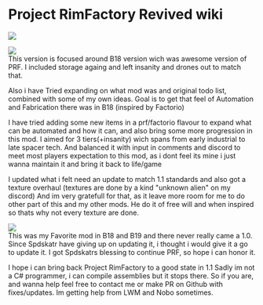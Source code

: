 # Project RimFactory Revived wiki
![](https://github.com/zymex22/Project-RimFactory-Revived/blob/master/About/Preview.png?raw=true)

![](https://imgur.com/SgqQCgW.png)  
This version is focused around B18 version wich was awesome version of PRF.
I included storage againg and left insanity and drones out to match that.

Also i have Tried expanding on what mod was and original todo list, combined with some of my own ideas.
Goal is to get that feel of Automation and Fabrication there was in B18 (inspired by Factorio)

I have tried adding some new items in a prf/factorio flavour to expand what can be automated and how it can, and also bring some more progression in this mod.
I aimed for 3 tiers(+insanity) wich spans from early industrial to late spacer tech.
And balanced it with input in comments and discord to meet most players expectation to this mod,
as i dont feel its mine i just wanna maintain it and bring it back to life/game

I updated what i felt need an update to match 1.1 standards
and also got a texture overhaul (textures are done by a kind "unknown alien" on my discord)
And im very gratefull for that, as it leave more room for me to do other part of this and my other mods.
He do it of free will and when inspired so thats why not every texture are done.



![](https://imgur.com/vk7inFR.png)  
This was my Favorite mod in B18 and B19 and there never really came a 1.0.
Since Spdskatr have giving up on updating it, i thought i would give it a go to update it.
I got Spdskatrs blessing to continue PRF, so hope i can honor it.

I hope i can bring back Project RimFactory to a good state in 1.1
Sadly im not a C# programmer, i can compile assemblies but it stops there.
So if you are, and wanna help feel free to contact me or make PR on Github with fixes/updates.
Im getting help from LWM and Nobo sometimes.